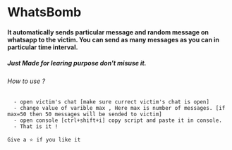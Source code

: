 # WhatsBomb

#### It automatically sends particular message and random message on whatsapp to the victim. You can send as many messages as you can in particular time interval.

##### Just Made for learing purpose don't misuse it. 

<h6>How to use ?</h6>

```- open whatsapp web in chrome browser
  - open victim's chat [make sure currect victim's chat is open]
  - change value of varible max , Here max is number of messages. [if max=50 then 50 messages will be sended to victim]
  - open console [ctrl+shift+i] copy script and paste it in console.
  - That is it !

Give a ⭐ if you like it
